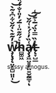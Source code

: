 # w̷̧̨̧̨̤̦̼̺̤͈̩̽̓̃͊̀̇̋̌͋͆̽̃̀̚̚͘͜͝h̴̻͚͖͛́̋͊̈̾̅́̓̎̍̐́́̎͊͝a̸̧̧͖̤̥̙̤͍̬̰̳̞͑̏̓͗́̽͑̋̌͝͠ͅt̶̨̞̺̲̽̏̿̇̏́̅͐͊́̾

sussy amogus.

